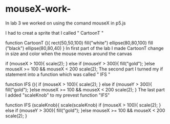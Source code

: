 # mouseX-work-
In lab 3 we worked on using the comand mouseX in p5.js

I had to creat a sprite that I called " CartoonT "

function CartoonT (){ rect(50,50,100) fill("white") ellipse(80,80,100) fill ("black") ellipse(80,80,40) }
In first part of the lab I made CartoonT change in size and color when the mouse moves around the canvas

if (mouseX > 100){ scale(2); } else if (mouseY > 300){ fill("gold"); }else mouseX >= 100 && mouseX < 200 scale(2);
The second part I turned my if statement into a function which was called " IFS "

function IFS (){ if (mouseX > 100){ scale(2); } else if (mouseY > 300){ fill("gold"); }else mouseX >= 100 && mouseX < 200 scale(2); }
The last part I added "scaleKnob" to my prevest function "IFS"

function IFS (scaleKnob){ scale(scaleKnob) if (mouseX > 100){ scale(2); } else if (mouseY > 300){ fill("gold"); }else mouseX >= 100 && mouseX < 200 scale(2); }
